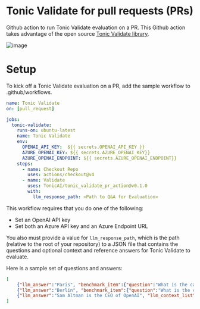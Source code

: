# Tonic Validate for pull requests (PRs)
Github action to run Tonic Validate evaluation on a PR.  This Github action takes advantage of the open source [Tonic Validate library](https://github.com/TonicAI/tonic_validate).

![image](https://github.com/TonicAI/tonic_validate_pr_action/assets/9391841/f7672f8f-ba83-4fd5-9a4d-afd54d36f75f)


# Setup

To kick off a Tonic Validate evaluation on a PR, add the sample workflow to .github/workflows.

```yml
name: Tonic Validate
on: [pull_request]

jobs:
  tonic-validate:
    runs-on: ubuntu-latest
    name: Tonic Validate
    env:
      OPENAI_API_KEY:  ${{ secrets.OPENAI_API_KEY }}
      AZURE_OPENAI_KEY: ${{ secrets.AZURE_OPENAI_KEY}}
      AZURE_OPENAI_ENDPOINT: ${{ secrets.AZURE_OPENAI_ENDPOINT}}
    steps:
      - name: Checkout Repo
        uses: actions/checkout@v4      
      - name: Validate
        uses: TonicAI/tonic_validate_pr_action@v0.1.0
        with:
          llm_response_path: <Path to Q&A for Evaluation>
```

This workflow requires that you do one of the following:

- Set an OpenAI API key
- Set both an Azure API key and an Azure Endpoint URL

You also must provide a value for `llm_response_path`, which is the path (relative to the root of your repository) to a JSON file that contains the questions and optional context and reference answers for Tonic Validate to evaluate. 

Here is a sample set of questions and answers:

```json
[
    {"llm_answer":"Paris", "benchmark_item":{"question":"What is the capital of Paris", "answer":"Paris"}},
    {"llm_answer":"Berlin", "benchmark_item":{"question":"What is the capital of Germany", "answer":"Berlin"}},
    {"llm_answer":"Sam Altman is the CEO of OpenAI", "llm_context_list": ["Sam Altman has been the CEO of OpenAI since 2019."], "benchmark_item":{"question":"Who is the CEO of OpenAI?", "answer":"Sam Altman"}},
]
```
